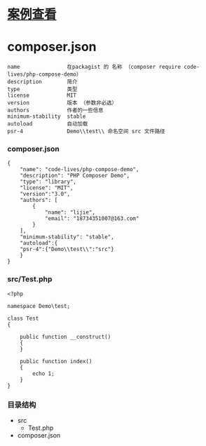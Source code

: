 # [案例查看](https://github.com/code-lives/php-compose-demo)
# composer.json
```
name               在packagist 的 名称 （composer require code-lives/php-compose-demo）
description        简介
type               类型
license            MIT
version            版本 （参数非必选）
authors            作者的一些信息
minimum-stability  stable
autoload           自动加载
psr-4              Demo\\test\\ 命名空间 src 文件路径
```
### composer.json
```
{
    "name": "code-lives/php-compose-demo", 
    "description": "PHP Composer Demo",
    "type": "library",
    "license": "MIT",
    "version":"3.0",
    "authors": [
        {
            "name": "lijie",
            "email": "18734351007@163.com"
        }
    ],
    "minimum-stability": "stable",
    "autoload":{
   	"psr-4":{"Demo\\test\\":"src"}
    }
}
```
### src/Test.php
```
<?php

namespace Demo\test;

class Test
{

	public function __construct()
	{
	}

	public function index()
	{
		echo 1;
	}
}
```
### 目录结构
- src
  - Test.php
- composer.json

